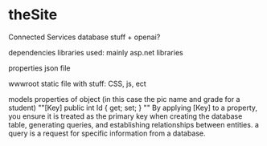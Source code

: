 # theSite

Connected Services
  database stuff + openai?

dependencies
  libraries used: mainly asp.net libraries

properties
  json file

wwwroot
  static file with stuff: CSS, js, ect

models
  properties of object (in this case the pic name and grade for a student)
    ""[Key] 
        public int Id { get; set; } ""
    By applying [Key] to a property, you ensure it is treated as the primary key when creating the database table, generating      queries, and establishing relationships between entities. a query is a request for specific information from a database. 
